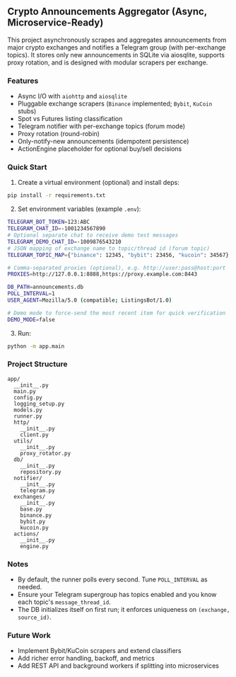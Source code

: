 ## Crypto Announcements Aggregator (Async, Microservice-Ready)

This project asynchronously scrapes and aggregates announcements from major crypto exchanges and notifies a Telegram group (with per-exchange topics). It stores only new announcements in SQLite via aiosqlite, supports proxy rotation, and is designed with modular scrapers per exchange.

### Features
- Async I/O with `aiohttp` and `aiosqlite`
- Pluggable exchange scrapers (`Binance` implemented; `Bybit`, `KuCoin` stubs)
- Spot vs Futures listing classification
- Telegram notifier with per-exchange topics (forum mode)
- Proxy rotation (round-robin)
- Only-notify-new announcements (idempotent persistence)
- ActionEngine placeholder for optional buy/sell decisions

### Quick Start
1. Create a virtual environment (optional) and install deps:
```bash
pip install -r requirements.txt
```

2. Set environment variables (example `.env`):
```bash
TELEGRAM_BOT_TOKEN=123:ABC
TELEGRAM_CHAT_ID=-1001234567890
# Optional separate chat to receive demo test messages
TELEGRAM_DEMO_CHAT_ID=-1009876543210
# JSON mapping of exchange name to topic/thread id (forum topic)
TELEGRAM_TOPIC_MAP={"binance": 12345, "bybit": 23456, "kucoin": 34567}

# Comma-separated proxies (optional), e.g. http://user:pass@host:port
PROXIES=http://127.0.0.1:8888,https://proxy.example.com:8443

DB_PATH=announcements.db
POLL_INTERVAL=1
USER_AGENT=Mozilla/5.0 (compatible; ListingsBot/1.0)

# Demo mode to force-send the most recent item for quick verification
DEMO_MODE=false
```

3. Run:
```bash
python -m app.main
```

### Project Structure
```
app/
  __init__.py
  main.py
  config.py
  logging_setup.py
  models.py
  runner.py
  http/
    __init__.py
    client.py
  utils/
    __init__.py
    proxy_rotator.py
  db/
    __init__.py
    repository.py
  notifier/
    __init__.py
    telegram.py
  exchanges/
    __init__.py
    base.py
    binance.py
    bybit.py
    kucoin.py
  actions/
    __init__.py
    engine.py
```

### Notes
- By default, the runner polls every second. Tune `POLL_INTERVAL` as needed.
- Ensure your Telegram supergroup has topics enabled and you know each topic's `message_thread_id`.
- The DB initializes itself on first run; it enforces uniqueness on `(exchange, source_id)`.

### Future Work
- Implement Bybit/KuCoin scrapers and extend classifiers
- Add richer error handling, backoff, and metrics
- Add REST API and background workers if splitting into microservices


